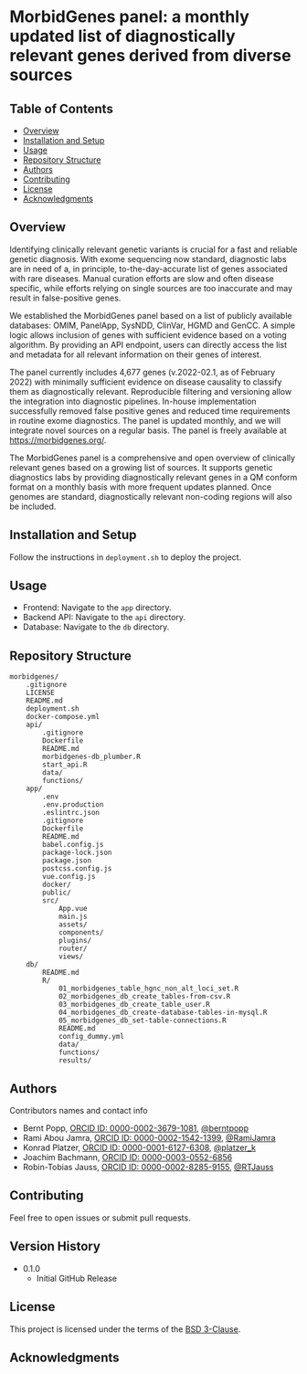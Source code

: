 # MorbidGenes panel: a monthly updated list of diagnostically relevant genes derived from diverse sources

## Table of Contents
- [Overview](#overview)
- [Installation and Setup](#installation-and-setup)
- [Usage](#usage)
- [Repository Structure](#repository-structure)
- [Authors](#authors)
- [Contributing](#contributing)
- [License](#license)
- [Acknowledgments](#acknowledgments)


## Overview
Identifying clinically relevant genetic variants is crucial for a fast and reliable genetic diagnosis. With exome sequencing now standard, diagnostic labs are in need of a, in principle, to-the-day-accurate list of genes associated with rare diseases. Manual curation efforts are slow and often disease specific, while efforts relying on single sources are too inaccurate and may result in false-positive genes.

We established the MorbidGenes panel based on a list of publicly available databases: OMIM, PanelApp, SysNDD, ClinVar, HGMD and GenCC. A simple logic allows inclusion of genes with sufficient evidence based on a voting algorithm. By providing an API endpoint, users can directly access the list and metadata for all relevant information on their genes of interest.

The panel currently includes 4,677 genes (v.2022-02.1, as of February 2022) with minimally sufficient evidence on disease causality to classify them as diagnostically relevant. Reproducible filtering and versioning allow the integration into diagnostic pipelines. In-house implementation successfully removed false positive genes and reduced time requirements in routine exome diagnostics. The panel is updated monthly, and we will integrate novel sources on a regular basis. The panel is freely available at https://morbidgenes.org/.

The MorbidGenes panel is a comprehensive and open overview of clinically relevant genes based on a growing list of sources. It supports genetic diagnostics labs by providing diagnostically relevant genes in a QM conform format on a monthly basis with more frequent updates planned. Once genomes are standard, diagnostically relevant non-coding regions will also be included.


## Installation and Setup
Follow the instructions in `deployment.sh` to deploy the project.


## Usage
- Frontend: Navigate to the `app` directory.
- Backend API: Navigate to the `api` directory.
- Database: Navigate to the `db` directory.


## Repository Structure
```
morbidgenes/
    .gitignore
    LICENSE
    README.md
    deployment.sh
    docker-compose.yml
    api/
        .gitignore
        Dockerfile
        README.md
        morbidgenes-db_plumber.R
        start_api.R
        data/
        functions/
    app/
        .env
        .env.production
        .eslintrc.json
        .gitignore
        Dockerfile
        README.md
        babel.config.js
        package-lock.json
        package.json
        postcss.config.js
        vue.config.js
        docker/
        public/
        src/
            App.vue
            main.js
            assets/
            components/
            plugins/
            router/
            views/
    db/
        README.md
        R/
            01_morbidgenes_table_hgnc_non_alt_loci_set.R
            02_morbidgenes_db_create_tables-from-csv.R
            03_morbidgenes_db_create_table_user.R
            04_morbidgenes_db_create-database-tables-in-mysql.R
            05_morbidgenes_db_set-table-connections.R
            README.md
            config_dummy.yml
            data/
            functions/
            results/
```


## Authors
Contributors names and contact info

* Bernt Popp, [ORCID ID: 0000-0002-3679-1081](https://orcid.org/0000-0002-3679-1081), [@berntpopp](https://twitter.com/berntpopp)
* Rami Abou Jamra, [ORCID ID: 0000-0002-1542-1399](https://orcid.org/0000-0002-1542-1399), [@RamiJamra](https://twitter.com/RamiJamra)
* Konrad Platzer, [ORCID ID: 0000-0001-6127-6308](https://orcid.org/0000-0001-6127-6308), [@platzer_k](https://twitter.com/platzer_k)
* Joachim Bachmann, [ORCID ID: 0000-0003-0552-6856](https://orcid.org/0000-0003-0552-6856)
* Robin-Tobias Jauss, [ORCID ID: 0000-0002-8285-9155](https://orcid.org/0000-0002-8285-9155), [@RTJauss](https://twitter.com/RTJauss)

## Contributing
Feel free to open issues or submit pull requests.


## Version History
* 0.1.0
    * Initial GitHub Release


## License
This project is licensed under the terms of the [BSD 3-Clause](LICENSE).


## Acknowledgments
